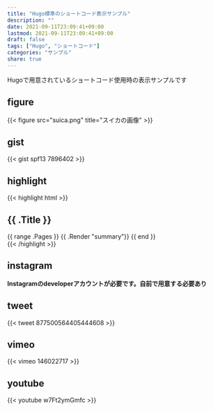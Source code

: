 ```yaml
---
title: "Hugo標準のショートコード表示サンプル"
description: ""
date: 2021-09-11T23:09:41+09:00
lastmod: 2021-09-11T23:09:41+09:00
draft: false
tags: ["Hugo", "ショートコード"]
categories: "サンプル"
share: true
---
```


Hugoで用意されているショートコード使用時の表示サンプルです

## figure

{{< figure src="suica.png" title="スイカの画像" >}}

## gist

{{< gist spf13 7896402 >}}

## highlight

{{< highlight html >}}
<section id="main">
  <div>
   <h1 id="title">{{ .Title }}</h1>
    {{ range .Pages }}
        {{ .Render "summary"}}
    {{ end }}
  </div>
</section>
{{< /highlight >}}


## instagram

**Instagramのdeveloperアカウントが必要です。自前で用意する必要あり**

## tweet

{{< tweet 877500564405444608 >}}

## vimeo

{{< vimeo 146022717 >}}

## youtube

{{< youtube w7Ft2ymGmfc >}}
